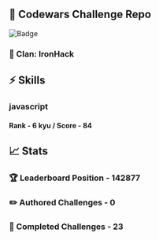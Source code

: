 ## :trident: Codewars Challenge Repo
![Badge](https://www.codewars.com/users/scottworks/badges/large)
### :wolf: Clan: IronHack
## :zap: Skills
### javascript
#### Rank - 6 kyu / Score - 84

## :chart_with_upwards_trend: Stats
### :trophy: Leaderboard Position - 142877
### :pencil2: Authored Challenges - 0
### :muscle: Completed Challenges - 23
